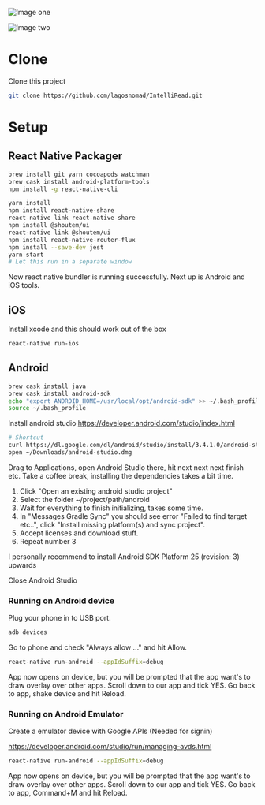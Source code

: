 ![Image one](https://i.imgur.com/3PlPuGb.png)

![Image two](https://i.imgur.com/N7MyBQO.png)


Clone 
=======================
Clone this project
```sh
git clone https://github.com/lagosnomad/IntelliRead.git
```

Setup
=======================

## React Native Packager

```sh
brew install git yarn cocoapods watchman
brew cask install android-platform-tools
npm install -g react-native-cli
```

```sh
yarn install
npm install react-native-share
react-native link react-native-share
npm install @shoutem/ui
react-native link @shoutem/ui
npm install react-native-router-flux
npm install --save-dev jest
yarn start
# Let this run in a separate window
```

Now react native bundler is running successfully.
Next up is Android and iOS tools.

## iOS

Install xcode and this should work out of the box

```sh
react-native run-ios
```

## Android

```sh
brew cask install java
brew cask install android-sdk
echo "export ANDROID_HOME=/usr/local/opt/android-sdk" >> ~/.bash_profile
source ~/.bash_profile
```

Install android studio https://developer.android.com/studio/index.html

```sh
# Shortcut
curl https://dl.google.com/dl/android/studio/install/3.4.1.0/android-studio-ide-183.5522156-mac.dmg > ~/Downloads/android-studio.dmg
open ~/Downloads/android-studio.dmg
```

Drag to Applications, open Android Studio there, hit next next next finish etc.
Take a coffee break, installing the dependencies takes a bit time.

1. Click "Open an existing android studio project"
2. Select the folder ~/project/path/android
3. Wait for everything to finish initializing, takes some time.
4. In "Messages Gradle Sync" you should see error "Failed to find target etc..", click "Install missing platform(s) and sync project".
5. Accept licenses and download stuff.
6. Repeat number 3

I personally recommend to install Android SDK Platform 25 (revision: 3) upwards 

Close Android Studio

### Running on Android device

Plug your phone in to USB port.

```sh
adb devices
```

Go to phone and check "Always allow ..." and hit Allow.

```sh
react-native run-android --appIdSuffix=debug
```

App now opens on device, but you will be prompted that the app want's to  draw overlay over other apps. Scroll down to our app and tick YES.
Go back to app, shake device and hit Reload.

### Running on Android Emulator

Create a emulator device with Google APIs (Needed for signin)

https://developer.android.com/studio/run/managing-avds.html

```sh
react-native run-android --appIdSuffix=debug
```

App now opens on device, but you will be prompted that the app want's to  draw overlay over other apps. Scroll down to our app and tick YES.
Go back to app, Command+M and hit Reload.

